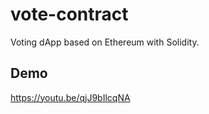 # vote-contract
 Voting dApp based on Ethereum with Solidity.
 
## Demo
https://youtu.be/qjJ9bIlcqNA
